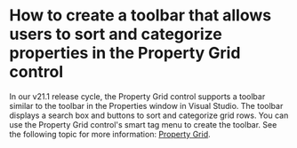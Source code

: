 # How to create a toolbar that allows users to sort and categorize properties in the Property Grid control

In our v21.1 release cycle, the Property Grid control supports a toolbar similar to the toolbar in the Properties window in Visual Studio. The toolbar displays a search box and buttons to sort and categorize grid rows. You can use the Property Grid control's smart tag menu to create the toolbar. See the following topic for more information: [Property Grid](https://docs.devexpress.com/WindowsForms/119885/controls-and-libraries/property-grid?v=21.1).
